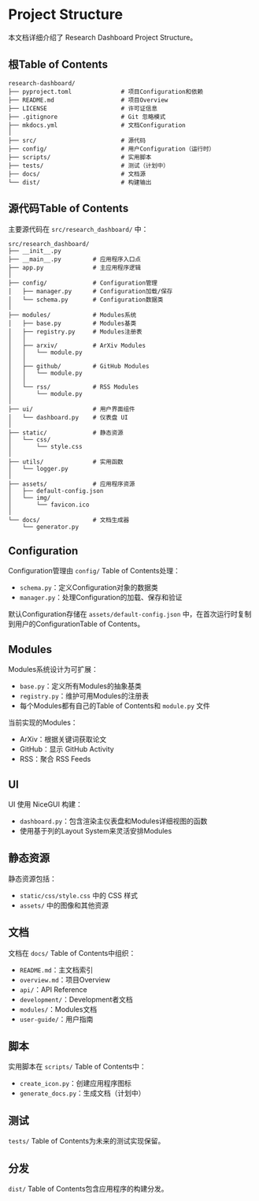 # Project Structure

本文档详细介绍了 Research Dashboard Project Structure。

## 根Table of Contents

```
research-dashboard/
├── pyproject.toml              # 项目Configuration和依赖
├── README.md                   # 项目Overview
├── LICENSE                     # 许可证信息
├── .gitignore                  # Git 忽略模式
├── mkdocs.yml                  # 文档Configuration
│
├── src/                        # 源代码
├── config/                     # 用户Configuration（运行时）
├── scripts/                    # 实用脚本
├── tests/                      # 测试（计划中）
├── docs/                       # 文档源
└── dist/                       # 构建输出
```

## 源代码Table of Contents

主要源代码在 `src/research_dashboard/` 中：

```
src/research_dashboard/
├── __init__.py
├── __main__.py         # 应用程序入口点
├── app.py              # 主应用程序逻辑
│
├── config/             # Configuration管理
│   ├── manager.py      # Configuration加载/保存
│   └── schema.py       # Configuration数据类
│
├── modules/            # Modules系统
│   ├── base.py         # Modules基类
│   ├── registry.py     # Modules注册表
│   │
│   ├── arxiv/          # ArXiv Modules
│   │   └── module.py
│   │
│   ├── github/         # GitHub Modules
│   │   └── module.py
│   │
│   └── rss/            # RSS Modules
│       └── module.py
│
├── ui/                 # 用户界面组件
│   └── dashboard.py    # 仪表盘 UI
│
├── static/             # 静态资源
│   └── css/
│       └── style.css
│
├── utils/              # 实用函数
│   └── logger.py
│
├── assets/             # 应用程序资源
│   ├── default-config.json
│   └── img/
│       └── favicon.ico
│
└── docs/               # 文档生成器
    └── generator.py
```

## Configuration

Configuration管理由 `config/` Table of Contents处理：

- `schema.py`：定义Configuration对象的数据类
- `manager.py`：处理Configuration的加载、保存和验证

默认Configuration存储在 `assets/default-config.json` 中，在首次运行时复制到用户的ConfigurationTable of Contents。

## Modules

Modules系统设计为可扩展：

- `base.py`：定义所有Modules的抽象基类
- `registry.py`：维护可用Modules的注册表
- 每个Modules都有自己的Table of Contents和 `module.py` 文件

当前实现的Modules：

- ArXiv：根据关键词获取论文
- GitHub：显示 GitHub Activity
- RSS：聚合 RSS Feeds

## UI

UI 使用 NiceGUI 构建：

- `dashboard.py`：包含渲染主仪表盘和Modules详细视图的函数
- 使用基于列的Layout System来灵活安排Modules

## 静态资源

静态资源包括：

- `static/css/style.css` 中的 CSS 样式
- `assets/` 中的图像和其他资源

## 文档

文档在 `docs/` Table of Contents中组织：

- `README.md`：主文档索引
- `overview.md`：项目Overview
- `api/`：API Reference
- `development/`：Development者文档
- `modules/`：Modules文档
- `user-guide/`：用户指南

## 脚本

实用脚本在 `scripts/` Table of Contents中：

- `create_icon.py`：创建应用程序图标
- `generate_docs.py`：生成文档（计划中）

## 测试

`tests/` Table of Contents为未来的测试实现保留。

## 分发

`dist/` Table of Contents包含应用程序的构建分发。